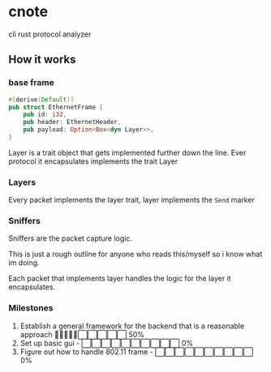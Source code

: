 # cnote
cli rust protocol analyzer

## How it works

### base frame
```rust
#[derive(Default)]
pub struct EthernetFrame {
    pub id: i32,
    pub header: EthernetHeader,
    pub payload: Option<Box<dyn Layer>>,
}
```
Layer is a trait object that gets implemented further down the line. Ever protocol it encapsulates
implements the trait Layer

### Layers
Every packet implements the layer trait, layer implements the ```Send``` marker

### Sniffers
Sniffers are the packet capture logic. 

This is just a rough outline for anyone who reads this/myself so i know what im doing.


Each packet that implements layer handles the logic for the layer it encapsulates.

### Milestones
1. Establish a general framework for the backend that is a reasonable approach
🔵🔵🔵🔵🔵⬜⬜⬜⬜⬜ 50%
2. Set up basic gui - ⬜⬜⬜⬜⬜⬜⬜⬜⬜⬜ 0%
3. Figure out how to handle 802.11 frame - ⬜⬜⬜⬜⬜⬜⬜⬜⬜⬜ 0%
